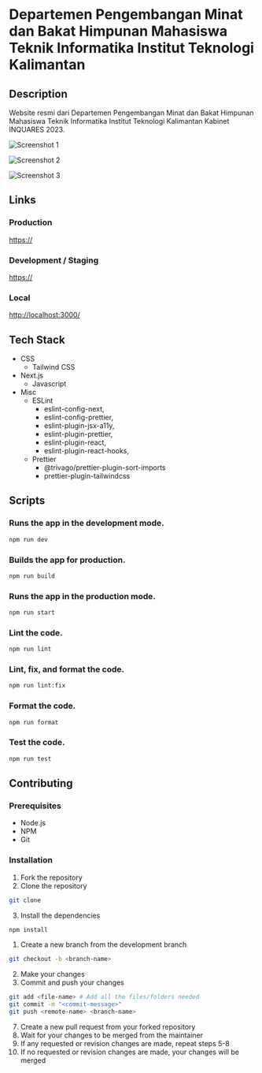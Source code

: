 # Departemen Pengembangan Minat dan Bakat Himpunan Mahasiswa Teknik Informatika Institut Teknologi Kalimantan

## Description

Website resmi dari Departemen Pengembangan Minat dan Bakat Himpunan Mahasiswa Teknik Informatika Institut Teknologi Kalimantan Kabinet INQUARES 2023.

![Screenshot 1]()

![Screenshot 2]()

![Screenshot 3]()

## Links

### Production

[https://]()

### Development / Staging

[https://]()

### Local

[http://localhost:3000/](http://localhost:3000/)

## Tech Stack

- CSS
  - Tailwind CSS
- Next.js
  - Javascript
- Misc
  - ESLint
    - eslint-config-next,
    - eslint-config-prettier,
    - eslint-plugin-jsx-a11y,
    - eslint-plugin-prettier,
    - eslint-plugin-react,
    - eslint-plugin-react-hooks,
  - Prettier
    - @trivago/prettier-plugin-sort-imports
    - prettier-plugin-tailwindcss

## Scripts

### Runs the app in the development mode.

```bash
npm run dev
```

### Builds the app for production.

```bash
npm run build
```

### Runs the app in the production mode.

```bash
npm run start
```

### Lint the code.

```bash
npm run lint
```

### Lint, fix, and format the code.

```bash
npm run lint:fix
```

### Format the code.

```bash
npm run format
```

### Test the code.

```bash
npm run test
```

## Contributing

### Prerequisites

- Node.js
- NPM
- Git

### Installation

1. Fork the repository
2. Clone the repository

```bash
git clone
```

3. Install the dependencies

```bash
npm install
```

1. Create a new branch from the development branch

```bash
git checkout -b <branch-name>
```

2. Make your changes
3. Commit and push your changes

```bash
git add <file-name> # Add all the files/folders needed
git commit -m "<commit-message>"
git push <remote-name> <branch-name>
```

7. Create a new pull request from your forked repository
8. Wait for your changes to be merged from the maintainer
9. If any requested or revision changes are made, repeat steps 5-8
10. If no requested or revision changes are made, your changes will be merged
